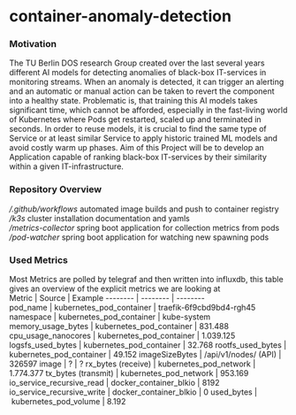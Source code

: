 # container-anomaly-detection
### Motivation
The TU Berlin DOS research Group created over the last several years different AI models for detecting anomalies of black-box IT-services in monitoring streams. When an anomaly is detected, it can trigger an alerting and an automatic or manual action can be taken to revert the component into a healthy state. Problematic is, that training this AI models takes significant time, which cannot be afforded, especially in the fast-living world of Kubernetes where Pods get restarted, scaled up and terminated in seconds. In order to reuse models, it is crucial to find the same type of Service or at least similar Service to apply historic trained ML models and avoid costly warm up phases. Aim of this Project will be to develop an Application capable of ranking black-box IT-services by their similarity within a given IT-infrastructure.
### Repository Overview
*/.github/workflows* automated image builds and push to container registry  
*/k3s*               cluster installation documentation and yamls  
*/metrics-collector* spring boot application for collection metrics from pods    
*/pod-watcher*       spring boot application for watching new spawning pods 
### Used Metrics
Most Metrics are polled by telegraf and then written into influxdb, this table gives an overview of the explicit metrics we are looking at  
Metric | Source | Example
-------- | --------  | --------  
pod_name   |  kubernetes_pod_container  | traefik-6f9cbd9bd4-rgh45
namespace   | kubernetes_pod_container  | kube-system
memory_usage_bytes   | kubernetes_pod_container | 831.488
cpu_usage_nanocores   | kubernetes_pod_container   | 1.039.125
logsfs_used_bytes | kubernetes_pod_container  | 32.768
rootfs_used_bytes | kubernetes_pod_container  | 49.152
imageSizeBytes   |  /api/v1/nodes/ (API)  | 326597
image   | ? | ?
rx_bytes (receive)   | kubernetes_pod_network | 1.774.377
tx_bytes (transmit)   | kubernetes_pod_network | 953.169
io_service_recursive_read   | docker_container_blkio | 8192
io_service_recursive_write   | docker_container_blkio | 0
used_bytes | kubernetes_pod_volume  | 8.192
